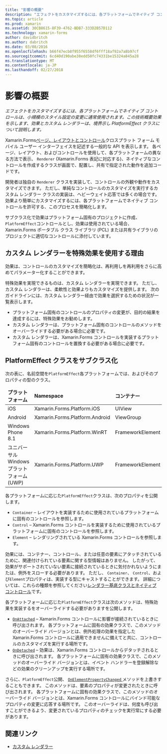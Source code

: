 ```yaml
---
title: "影響の概要"
description: "エフェクトをカスタマイズするには、各プラットフォームでネイティブ コントロールは、小規模のスタイル設定の変更に通常使用されます。 この技術概要効果を示します、効果とカスタム レンダラーは、境界示し PlatformEffect クラスについて説明します。"
ms.topic: article
ms.prod: xamarin
ms.assetid: 30CB8615-8F39-4762-BDB7-333D2B57D112
ms.technology: xamarin-forms
author: davidbritch
ms.author: dabritch
ms.date: 03/08/2016
ms.openlocfilehash: b66f47ecb8f955f6558df6fff18af92a7a8b97cf
ms.sourcegitcommit: 6cd40d190abe38edd50fc74331be15324a845a28
ms.translationtype: MT
ms.contentlocale: ja-JP
ms.lasthandoff: 02/27/2018
---
```

# <a name="introduction-to-effects"></a>影響の概要

_エフェクトをカスタマイズするには、各プラットフォームでネイティブ コントロールは、小規模のスタイル設定の変更に通常使用されます。この技術概要効果を示します、効果とカスタム レンダラーは、境界示し PlatformEffect クラスについて説明します。_

Xamarin.Forms[ページ、レイアウトとコントロール](~/xamarin-forms/user-interface/controls/index.md)クロスプラット フォーム モバイル ユーザー インターフェイスを記述する一般的な API を表示します。 各ページ、レイアウト、およびコントロールを使用して、各プラットフォームの異なる方法で表示、 `Renderer` (Xamarin.Forms 表記に対応する)、ネイティブなコントロールを作成するクラスが画面で、配置し、共有で指定された動作を追加コードです。

開発者は独自の `Renderer` クラスを実装して、コントロールの外観や動作をカスタマイズできます。 ただし、単純なコントロールのカスタマイズを実行するカスタム レンダラー クラスの実装は、ヘビーウェイト応答では多くの場合です。 効果より簡単にカスタマイズするには、各プラットフォームでネイティブ コントロールを許可する、このプロセスを簡略化します。

サブクラス化で効果はプラットフォーム固有のプロジェクトに作成、`PlatformEffect`コントロールとし、効果は使用されている場合、Xamarin.Forms ポータブル クラス ライブラリ (PCL) または共有ライブラリのプロジェクトに適切なコントロールに添付しています。

## <a name="why-use-an-effect-over-a-custom-renderer"></a>カスタム レンダラーを特殊効果を使用する理由

効果は、コントロールのカスタマイズを簡略化は、再利用しを再利用をさらに高めてパラメーター化することができます。

特殊効果を実現できるものは、カスタム レンダラーを実現できます。 ただし、カスタム レンダラーは、柔軟性と効果よりもカスタマイズを提供します。 次のガイドラインには、カスタム レンダラー経由で効果を選択するための状況が一覧表示します。

- プラットフォーム固有のコントロールのプロパティの変更が、目的の結果を達成するには、特殊効果をお勧めします。
- カスタム レンダラーは、プラットフォーム固有のコントロールのメソッドをオーバーライドする必要がある場合に必要です。
- カスタム レンダラーは、Xamarin.Forms コントロールを実装するプラットフォーム固有のコントロールを置換する必要がある場合に必要です。

## <a name="subclassing-the-platformeffect-class"></a>PlatformEffect クラスをサブクラス化

次の表に、名前空間を`PlatformEffect`各プラットフォームでは、およびそのプロパティの型のクラス。

<table>
 <thead>
   <tr>
     <td><strong>プラットフォーム</strong></td>
     <td><strong>Namespace</strong></td>
     <td><strong>コンテナー</strong></td>
     <td><strong>コントロール</strong></td>
   </tr>
 </thead>
 <tbody>
   <tr>
     <td>iOS</a></td>
     <td>Xamarin.Forms.Platform.iOS</td>
     <td>UIView</td>
     <td>UIView</td>
   </tr>
   <tr>
     <td>Android</a></td>
     <td>Xamarin.Forms.Platform.Android</td>
     <td>ViewGroup</td>
     <td>表示</td>
   </tr>
   <tr>
     <td>Windows Phone 8.1</a></td>
     <td>Xamarin.Forms.Platform.WinRT</td>
     <td>FrameworkElement</td>
     <td>FrameworkElement</td>
   </tr>
   <tr>
     <td>ユニバーサル Windows プラットフォーム (UWP)</a></td>
     <td>Xamarin.Forms.Platform.UWP</td>
     <td>FrameworkElement</td>
     <td>FrameworkElement</td>
   </tr>
 </tbody>
</table>

各プラットフォームに応じた`PlatformEffect`クラスは、次のプロパティを公開します。

- `Container` – レイアウトを実装するために使用されているプラットフォームに固有のコントロールを参照します。
- `Control` – Xamarin.Forms コントロールを実装するために使用されているプラットフォームに固有のコントロールを参照します。
- `Element` – レンダリングされている Xamarin.Forms コントロールを参照します。

効果には、コンテナー、コントロール、または任意の要素にアタッチされているために、関連付けられている要素に関する型情報はありません。 したがって、効果がサポートされていない要素に接続されているときに気付かれないようにまたは、例外をスローする必要があります。 ただし、 `Container`、 `Control`、および`Element`プロパティは、実装する型にキャストすることができます。 詳細については、これらの種類を参照してください[レンダラー基底クラスとネイティブ コントロール](~/xamarin-forms/app-fundamentals/custom-renderer/renderers.md)です。

各プラットフォームに応じた`PlatformEffect`クラスは次のメソッドは、特殊効果を実装するをオーバーライドする必要がありますを公開します。

- [`OnAttached`](https://developer.xamarin.com/api/member/Xamarin.Forms.Effect.OnAttached()/) – Xamarin.Forms コントロールに影響が接続されているときに呼び出されます。 各プラットフォームに固有の効果クラスで、このメソッドのオーバーライド バージョンとは、例外処理の効果を指定した Xamarin.Forms コントロールに適用できませんに備えてと共に、コントロールのカスタマイズを実行する場所です。
- [`OnDetached`](https://developer.xamarin.com/api/member/Xamarin.Forms.Effect.OnDetached()/) – 効果は、Xamarin.Forms コントロールからデタッチされるときに呼び出されます。 各プラットフォームに固有の効果クラスで、このメソッドのオーバーライド バージョンとは、イベント ハンドラーを登録解除などの効果のクリーンアップを実行する場所です。

さらに、`PlatformEffect`公開、 [ `OnElementPropertyChanged` ](https://developer.xamarin.com/api/member/Xamarin.Forms.PlatformEffect%3CTContainer,TControl%3E.OnElementPropertyChanged/p/System.ComponentModel.PropertyChangedEventArgs/)メソッドを上書きすることもできます。 このメソッドは、要素のプロパティが変更されたときに呼び出されます。 各プラットフォームに固有の効果クラスで、このメソッドのオーバーライド バージョンとは、Xamarin.Forms コントロールにバインド可能なプロパティの変更に応答する場所です。 このオーバーライドは、何度も呼び出すことができるよう、変更されているプロパティのチェックを実行常にする必要があります。


## <a name="related-links"></a>関連リンク

- [カスタム レンダラー](~/xamarin-forms/app-fundamentals/custom-renderer/index.md)

